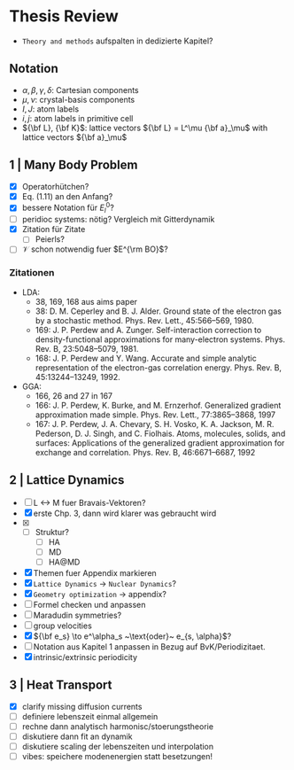 Thesis Review
===

- `Theory and methods` aufspalten in dedizierte Kapitel?

## Notation

- $\alpha, \beta, \gamma, \delta$: Cartesian components
- $\mu, \nu$: crystal-basis components
- $I, J$: atom labels
- $i, j$: atom labels in primitive cell
- ${\bf L}, {\bf K}$: lattice vectors ${\bf L} = L^\mu {\bf a}_\mu$ with lattice vectors ${\bf a}_\mu$

## 1 | Many Body Problem

- [x] Operatorhütchen?
- [x] Eq. (1.11) an den Anfang?
- [x] bessere Notation für $E^0_l$?
- [ ] peridioc systems: nötig? Vergleich mit Gitterdynamik
- [x] Zitation für Zitate
    - [ ] Peierls?
- [ ] $\mathcal V$ schon notwendig fuer $E^{\rm BO}$?

### Zitationen

- LDA:
    - 38, 169, 168 aus aims paper
    - 38: D. M. Ceperley and B. J. Alder. Ground state of the electron gas by a stochastic method. Phys. Rev. Lett., 45:566–569, 1980.
    - 169: J. P. Perdew and A. Zunger. Self-interaction correction to density-functional approximations for many-electron systems. Phys. Rev. B, 23:5048–5079, 1981.
    - 168: J. P. Perdew and Y. Wang. Accurate and simple analytic representation of the electron-gas correlation energy. Phys. Rev. B, 45:13244–13249, 1992.
- GGA:
    - 166, 26 and 27 in 167
    - 166: J. P. Perdew, K. Burke, and M. Ernzerhof. Generalized gradient approximation made simple. Phys. Rev. Lett., 77:3865–3868, 1997
    - 167: J. P. Perdew, J. A. Chevary, S. H. Vosko, K. A. Jackson, M. R. Pederson, D. J. Singh, and C. Fiolhais. Atoms, molecules, solids, and surfaces: Applications of the generalized gradient approximation for exchange and correlation. Phys. Rev. B, 46:6671–6687, 1992

## 2 | Lattice Dynamics

- [ ] L <-> M fuer Bravais-Vektoren?
- [x] erste Chp. 3, dann wird klarer was gebraucht wird
- [x] - [ ] Struktur?
    - [ ] HA
    - [ ] MD
    - [ ] HA@MD
- [x] Themen fuer Appendix markieren
- [x] `Lattice Dynamics` -> `Nuclear Dynamics`?
- [x] `Geometry optimization` -> appendix?
- [ ] Formel checken und anpassen
- [ ] Maradudin symmetries?
- [ ] group velocities
- [x] ${\bf e_s} \to e^\alpha_s ~\text{oder}~ e_{s, \alpha}$?
- [ ] Notation aus Kapitel 1 anpassen in Bezug auf BvK/Periodizitaet.
- [x] intrinsic/extrinsic periodicity

## 3 | Heat Transport

- [x] clarify missing diffusion currents
- [ ] definiere lebenszeit einmal allgemein
- [ ] rechne dann analytisch harmonisc/stoerungstheorie
- [ ] diskutiere dann fit an dynamik
- [ ] diskutiere scaling der lebenszeiten und interpolation
- [ ] vibes: speichere modenenergien statt besetzungen!